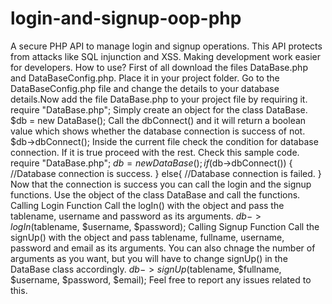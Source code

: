 # login-and-signup-oop-php
A secure PHP API to manage login and signup operations. This API protects from attacks like SQL injunction and XSS. Making development work easier for developers.  How to use? First of all download the files DataBase.php and DataBaseConfig.php. Place it in your project folder. Go to the DataBaseConfig.php file and change the details to your database details.Now add the file DataBase.php to your project file by requiring it.  require "DataBase.php"; Simply create an object for the class DataBase.  $db = new DataBase(); Call the dbConnect() and it will return a boolean value which shows whether the database connection is success of not.  $db->dbConnect(); Inside the current file check the condition for database connection. If it is true proceed with the rest. Check this sample code.  require "DataBase.php"; $db = new DataBase(); if ($db->dbConnect()) {     //Database connection is success. } else{     //Database connection is failed. } Now that the connection is success you can call the login and the signup functions. Use the object of the class DataBase and call the functions.  Calling Login Function Call the logIn() with the object and pass the tablename, username and password as its arguments.  $db->logIn($tablename, $username, $password); Calling Signup Function Call the signUp() with the object and pass tablename, fullname, username, password and email as its arguments. You can also chnage the number of arguments as you want, but you will have to change signUp() in the DataBase class accordingly.  $db->signUp($tablename, $fullname, $username, $password, $email); Feel free to report any issues related to this.  
